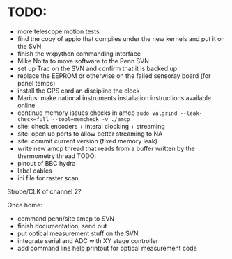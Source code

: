 
TODO:
=====
* more telescope motion tests 
* find the copy of appio that compiles under the new kernels and put it on the SVN
* finish the wxpython commanding interface
* Mike Nolta to move software to the Penn SVN
* set up Trac on the SVN and confirm that it is backed up
* replace the EEPROM or otherwise on the failed sensoray board (for panel temps)
* install the GPS card an discipline the clock
* Marius: make national instruments installation instructions available online
* continue memory issues checks in amcp `sudo valgrind --leak-check=full --tool=memcheck -v ./amcp`
* site: check encoders + interal clocking + streaming
* site: open up ports to allow better streaming to NA
* site: commit current version (fixed memory leak)
* write new amcp thread that reads from a buffer written by the thermometry thread
TODO:
* pinout of BBC hydra
* label cables
* ini file for raster scan

Strobe/CLK of channel 2?

Once home:
* command penn/site amcp to SVN
* finish documentation, send out
* put optical measurement stuff on the SVN
* integrate serial and ADC with XY stage controller
* add command line help printout for optical measurement code


